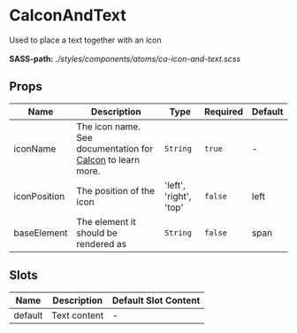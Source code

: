# CaIconAndText

Used to place a text together with an icon<br><br> **SASS-path:** _./styles/components/atoms/ca-icon-and-text.scss_

## Props

<!-- @vuese:CaIconAndText:props:start -->
|Name|Description|Type|Required|Default|
|---|---|---|---|---|
|iconName|The icon name. See documentation for [CaIcon](/components/CaIcon) to learn more.|`String`|`true`|-|
|iconPosition|The position of the icon|'left', 'right', 'top'|`false`|left|
|baseElement|The element it should be rendered as|`String`|`false`|span|

<!-- @vuese:CaIconAndText:props:end -->


## Slots

<!-- @vuese:CaIconAndText:slots:start -->
|Name|Description|Default Slot Content|
|---|---|---|
|default|Text content|-|

<!-- @vuese:CaIconAndText:slots:end -->


